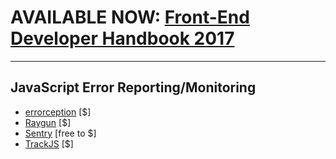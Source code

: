 # AVAILABLE NOW: [Front-End Developer Handbook 2017](https://frontendmasters.com/books/front-end-handbook/2017/)

***

## JavaScript Error Reporting/Monitoring

* [errorception](https://errorception.com/) [$]
* [Raygun](https://raygun.io) [$]
* [Sentry](https://getsentry.com/welcome/) [free to $]
* [TrackJS](https://trackjs.com/) [$]








































 






